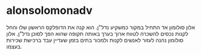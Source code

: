 # alonsolomonadv
אלון סולומון אד התחיל במקור כמשקיע נדל"ן. הוא קנה את הדופלקס הראשון שלו והחל לקנות נכסים להשכרה לטווח ארוך בערך באותה תקופה שהוא הפך לסוכן נדל"ן. אלון סולומון נהנה לעזור לאנשים לקנות ולמכור בתים בזמן שעדיין עבד ברכישת שכירות בעצמו.
